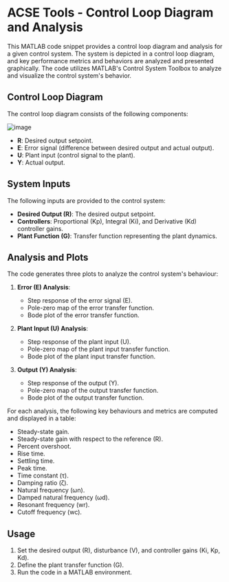 # ACSE Tools - Control Loop Diagram and Analysis

This MATLAB code snippet provides a control loop diagram and analysis for a given control system. The system is depicted in a control loop diagram, and key performance metrics and behaviors are analyzed and presented graphically. The code utilizes MATLAB's Control System Toolbox to analyze and visualize the control system's behavior.

## Control Loop Diagram

The control loop diagram consists of the following components:

![image](https://github.com/James-Bray19/ACSE-tools/assets/47334864/cbe20517-4a04-4507-ae2b-d0f4ab23d049)

- **R**: Desired output setpoint.
- **E**: Error signal (difference between desired output and actual output).
- **U**: Plant input (control signal to the plant).
- **Y**: Actual output.

## System Inputs

The following inputs are provided to the control system:

- **Desired Output (R)**: The desired output setpoint.
- **Controllers**: Proportional (Kp), Integral (Ki), and Derivative (Kd) controller gains.
- **Plant Function (G)**: Transfer function representing the plant dynamics.

## Analysis and Plots

The code generates three plots to analyze the control system's behaviour:

1. **Error (E) Analysis**:
   - Step response of the error signal (E).
   - Pole-zero map of the error transfer function.
   - Bode plot of the error transfer function.

2. **Plant Input (U) Analysis**:
   - Step response of the plant input (U).
   - Pole-zero map of the plant input transfer function.
   - Bode plot of the plant input transfer function.

3. **Output (Y) Analysis**:
   - Step response of the output (Y).
   - Pole-zero map of the output transfer function.
   - Bode plot of the output transfer function.

For each analysis, the following key behaviours and metrics are computed and displayed in a table:

- Steady-state gain.
- Steady-state gain with respect to the reference (R).
- Percent overshoot.
- Rise time.
- Settling time.
- Peak time.
- Time constant (τ).
- Damping ratio (ζ).
- Natural frequency (ωn).
- Damped natural frequency (ωd).
- Resonant frequency (wr).
- Cutoff frequency (wc).

## Usage

1. Set the desired output (R), disturbance (V), and controller gains (Ki, Kp, Kd).
2. Define the plant transfer function (G).
3. Run the code in a MATLAB environment.
